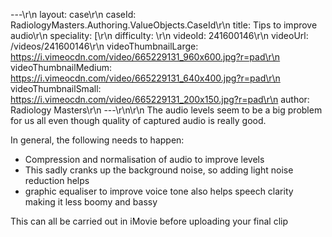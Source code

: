 ---\r\n
                layout: case\r\n
                caseId: RadiologyMasters.Authoring.ValueObjects.CaseId\r\n
                title: Tips to improve audio\r\n
                speciality: [\r\n
                difficulty: \r\n
                videoId: 241600146\r\n
                videoUrl: /videos/241600146\r\n
                videoThumbnailLarge: https://i.vimeocdn.com/video/665229131_960x600.jpg?r=pad\r\n
                videoThumbnailMedium: https://i.vimeocdn.com/video/665229131_640x400.jpg?r=pad\r\n
                videoThumbnailSmall: https://i.vimeocdn.com/video/665229131_200x150.jpg?r=pad\r\n
                author: Radiology Masters\r\n
                ---\r\n\r\n
                The audio levels seem to be a big problem for us all even though quality of captured audio is really good.

In general, the following needs to happen:
- Compression and normalisation of audio to improve levels
- This sadly cranks up the background noise, so adding light noise reduction helps
- graphic equaliser to improve voice tone also helps speech clarity making it less boomy and bassy

This can all be carried out in iMovie before uploading your final clip